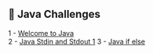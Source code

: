 

## 🎯 Java Challenges

1 - [Welcome to Java](https://github.com/danipishinin/HackerRank/blob/main/java/welcome-to-java.md) </br >
2 - [Java Stdin and Stdout 1](https://github.com/danipishinin/HackerRank/blob/main/java/java-stdin-and-stdout-1.md)
3 - [Java if else](https://github.com/danipishinin/HackerRank/blob/main/java/java-if-else.md)